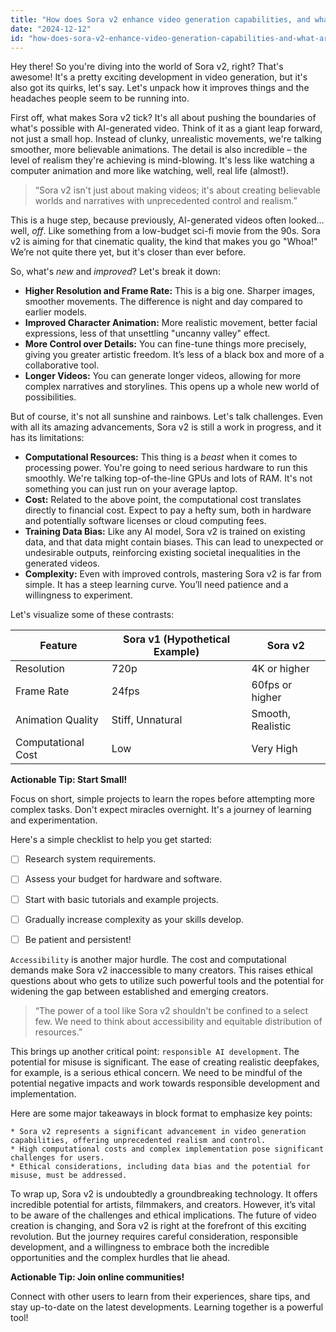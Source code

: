```yaml
---
title: "How does Sora v2 enhance video generation capabilities, and what are the key challenges users face with its implementation?"
date: "2024-12-12"
id: "how-does-sora-v2-enhance-video-generation-capabilities-and-what-are-the-key-challenges-users-face-with-its-implementation"
---
```


Hey there! So you're diving into the world of Sora v2, right?  That's awesome!  It's a pretty exciting development in video generation, but it's also got its quirks, let's say.  Let's unpack how it improves things and the headaches people seem to be running into.


First off, what makes Sora v2 tick?  It's all about pushing the boundaries of what's possible with AI-generated video.  Think of it as a giant leap forward, not just a small hop.  Instead of clunky, unrealistic movements, we're talking smoother, more believable animations.  The detail is also incredible –  the level of realism they're achieving is mind-blowing.  It's less like watching a computer animation and more like watching, well, real life (almost!).


> “Sora v2 isn't just about making videos; it's about creating believable worlds and narratives with unprecedented control and realism.”

This is a huge step, because previously, AI-generated videos often looked… well, *off*.  Like something from a low-budget sci-fi movie from the 90s.  Sora v2 is aiming for that cinematic quality, the kind that makes you go "Whoa!"  We’re not quite there yet, but it's closer than ever before.

So, what's *new* and *improved*?  Let's break it down:

* **Higher Resolution and Frame Rate:**  This is a big one.  Sharper images, smoother movements.  The difference is night and day compared to earlier models.
* **Improved Character Animation:**  More realistic movement, better facial expressions, less of that unsettling "uncanny valley" effect.
* **More Control over Details:**  You can fine-tune things more precisely, giving you greater artistic freedom.  It’s less of a black box and more of a collaborative tool.
* **Longer Videos:**  You can generate longer videos, allowing for more complex narratives and storylines. This opens up a whole new world of possibilities.


But of course, it's not all sunshine and rainbows.  Let's talk challenges.  Even with all its amazing advancements, Sora v2 is still a work in progress, and it has its limitations:

* **Computational Resources:** This thing is a *beast* when it comes to processing power. You're going to need serious hardware to run this smoothly. We're talking top-of-the-line GPUs and lots of RAM.  It's not something you can just run on your average laptop.
* **Cost:**  Related to the above point, the computational cost translates directly to financial cost. Expect to pay a hefty sum, both in hardware and potentially software licenses or cloud computing fees.
* **Training Data Bias:**  Like any AI model, Sora v2 is trained on existing data, and that data might contain biases.  This can lead to unexpected or undesirable outputs, reinforcing existing societal inequalities in the generated videos.
* **Complexity:**  Even with improved controls, mastering Sora v2 is far from simple. It has a steep learning curve.  You’ll need patience and a willingness to experiment.


Let's visualize some of these contrasts:

| Feature          | Sora v1 (Hypothetical Example) | Sora v2                 |
|-----------------|---------------------------------|--------------------------|
| Resolution       | 720p                           | 4K or higher              |
| Frame Rate       | 24fps                          | 60fps or higher           |
| Animation Quality | Stiff, Unnatural               | Smooth, Realistic         |
| Computational Cost | Low                             | Very High                |


**Actionable Tip: Start Small!**

Focus on short, simple projects to learn the ropes before attempting more complex tasks.  Don't expect miracles overnight.  It's a journey of learning and experimentation.


Here's a simple checklist to help you get started:

- [ ] Research system requirements.
- [ ] Assess your budget for hardware and software.
- [ ] Start with basic tutorials and example projects.
- [ ] Gradually increase complexity as your skills develop.
- [ ] Be patient and persistent!


`Accessibility` is another major hurdle.  The cost and computational demands make Sora v2 inaccessible to many creators. This raises ethical questions about who gets to utilize such powerful tools and the potential for widening the gap between established and emerging creators.


> “The power of a tool like Sora v2 shouldn't be confined to a select few.  We need to think about accessibility and equitable distribution of resources.”


This brings up another critical point: `responsible AI development`.  The potential for misuse is significant.  The ease of creating realistic deepfakes, for example, is a serious ethical concern.  We need to be mindful of the potential negative impacts and work towards responsible development and implementation.


Here are some major takeaways in block format to emphasize key points:

```
* Sora v2 represents a significant advancement in video generation capabilities, offering unprecedented realism and control.
* High computational costs and complex implementation pose significant challenges for users.
* Ethical considerations, including data bias and the potential for misuse, must be addressed.
```

To wrap up, Sora v2 is undoubtedly a groundbreaking technology.  It offers incredible potential for artists, filmmakers, and creators.  However, it’s vital to be aware of the challenges and ethical implications. The future of video creation is changing, and Sora v2 is right at the forefront of this exciting revolution.  But the journey requires careful consideration, responsible development, and a willingness to embrace both the incredible opportunities and the complex hurdles that lie ahead.


**Actionable Tip: Join online communities!**

Connect with other users to learn from their experiences, share tips, and stay up-to-date on the latest developments.  Learning together is a powerful tool!
